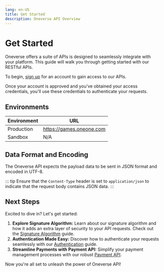 ```yaml
---
lang: en-US
title: Get Started
description: Oneverse API Overview
---
```


# Get Started

Oneverse offers a suite of APIs is designed to seamlessly integrate with your platform. This guide will walk you through getting started with our RESTful APIs.

To begin, [sign up][email] for an account to gain access to our APIs.

Once your account is approved and you've obtained your access credentials, you'll use these credentials to authenticate your requests.

## Environments

| Environment | URL                      |
| ----------- | ------------------------ |
| Production  | https://games.oneone.com |
| Sandbox     | N/A                      |

## Data Format and Encoding
The Oneverse API expects the payload data to be sent in JSON format and encoded in UTF-8.

::: tip
Ensure that the `Content-Type` header is set to `application/json` to indicate that the request body contains JSON data.
:::

## Next Steps

Excited to dive in? Let's get started:

1. **Explore Signature Algorithm:** Learn about our signature algorithm and how it adds an extra layer of security to your API requests. Check out the [Signature Algorithm][signatureAlgorithm] guide.
2. **Authentication Made Easy:** Discover how to authenticate your requests seamlessly with our [Authentication][authentication] guide.
3. **Streamline Payments with Payment API:** Simplify your payment management processes with our robust [Payment API][paymentApi].

Now you're all set to unleash the power of Oneverse API!

[signatureAlgorithm]: /guide/signature-algorithm.md
[authentication]: /guide/authentication.md
[paymentApi]: /reference/payment-api.md
[email]: mailto:tech@oneone.com

